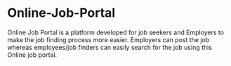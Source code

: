 # Online-Job-Portal
Online Job Portal is a platform developed for job seekers and Employers to make the job finding process more easier.
Employers can post the job whereas employees/job finders can easily search for the job using this Online job portal.

